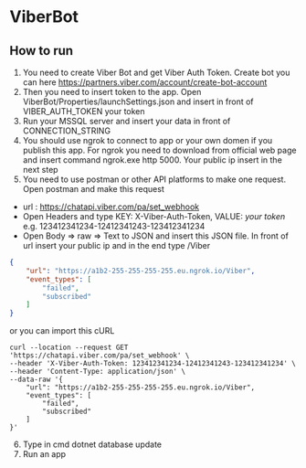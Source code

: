 # ViberBot

## How to run
1) You need to create Viber Bot and get Viber Auth Token. Create bot you can here https://partners.viber.com/account/create-bot-account
2) Then you need to insert token to the app. Open ViberBot/Properties/launchSettings.json and insert in front of VIBER_AUTH_TOKEN your token
3) Run your MSSQL server and insert your data in front of CONNECTION_STRING
4) You should use ngrok to connect to app or your own domen if you publish this app. For ngrok you need to download from official web page and insert command ngrok.exe http 5000. Your public ip insert in the next step
5) You need to use postman or other API platforms to make one request. Open postman and make this request
* url : https://chatapi.viber.com/pa/set_webhook
* Open Headers and type KEY: X-Viber-Auth-Token, VALUE: *your token* e.g. 123412341234-12412341243-123412341234
* Open Body => raw => Text to JSON and insert this JSON file. In front of url insert your public ip and in the end type /Viber
```json
{
    "url": "https://a1b2-255-255-255-255.eu.ngrok.io/Viber",
    "event_types": [
        "failed",
        "subscribed"
    ]
}
```
or you can import this cURL
```
curl --location --request GET 'https://chatapi.viber.com/pa/set_webhook' \
--header 'X-Viber-Auth-Token: 123412341234-12412341243-123412341234' \
--header 'Content-Type: application/json' \
--data-raw '{
    "url": "https://a1b2-255-255-255-255.eu.ngrok.io/Viber",
    "event_types": [
        "failed",
        "subscribed"
    ]
}'
```
6) Type in cmd dotnet database update
7) Run an app
